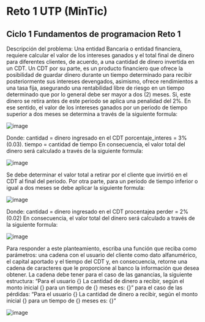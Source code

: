 # Reto 1 UTP (MinTic)
## Ciclo 1 Fundamentos de programacion Reto 1

Descripción del problema: Una entidad Bancaria o entidad financiera, requiere calcular el valor de los intereses ganados y el total final de dinero para diferentes clientes, de acuerdo, a una cantidad de dinero invertida en un CDT. Un CDT por su parte, es un producto financiero que ofrece la posibilidad de guardar dinero durante un tiempo determinado para recibir posteriormente sus intereses devengados, asimismo, ofrece rendimientos a una tasa fija, asegurando una rentabilidad libre de riesgo en un tiempo determinado que por lo general debe ser mayor a dos (2) meses. Si, este dinero se retira antes de este periodo se aplica una penalidad del 2%. En ese sentido, el valor de los intereses ganados por un periodo de tiempo superior a dos meses se determina a través de la siguiente formula:

![image](https://user-images.githubusercontent.com/29380120/168408086-7fc34940-e023-4aac-ab94-f2f3a3c59789.png)

Donde:
cantidad = dinero ingresado en el CDT
porcentaje_interes = 3% (0.03).
tiempo = cantidad de tiempo
En consecuencia, el valor total del dinero será calculado a través de la siguiente formula:

![image](https://user-images.githubusercontent.com/29380120/168408097-3ec48015-88be-48d9-bbd6-1f0b266f0bf4.png)

Se debe determinar el valor total a retirar por el cliente que invirtió en el CDT al final del periodo.
Por otra parte, para un periodo de tiempo inferior o igual a dos meses se debe aplicar la siguiente formula:

![image](https://user-images.githubusercontent.com/29380120/168408105-8eee598d-f85b-433d-8ca1-298ccd0beea7.png)

Donde:
cantidad = dinero ingresado en el CDT
procentajea perder = 2% (0.02)
En consecuencia, el valor total del dinero será calculado a través de la siguiente formula:

![image](https://user-images.githubusercontent.com/29380120/168408119-87a9e9da-3b70-41dd-9c26-c10c8763a783.png)

Para responder a este planteamiento, escriba una función que reciba como parámetros: una cadena con el usuario del cliente como dato alfanumérico, el capital aportado y el tiempo del CDT y, en consecuencia, retorne una cadena de caracteres que le proporcione al banco la información que desea obtener.
La cadena debe tener para el caso de las ganancias, la siguiente estructura:
“Para el usuario {} La cantidad de dinero a recibir, según el monto inicial {} para un tiempo de {} meses es: {}”
para el caso de las pérdidas:
“Para el usuario {} La cantidad de dinero a recibir, según el monto inicial {} para un tiempo de {} meses es: {}”

![image](https://user-images.githubusercontent.com/29380120/168408141-5783a0d6-aaca-43ac-aee9-6e0d2faa896c.png)

